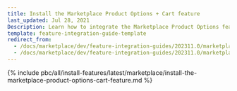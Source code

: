 ```yaml
---
title: Install the Marketplace Product Options + Cart feature
last_updated: Jul 28, 2021
Description: Learn how to integrate the Marketplace Product Options feature into a Spryker Marketplace project.
template: feature-integration-guide-template
redirect_from:
  - /docs/marketplace/dev/feature-integration-guides/202311.0/marketplace-product-option-cart-feature-integration.html
  - /docs/marketplace/dev/feature-integration-guides/202311.0/marketplace-product-options-cart-feature-integration.html
---
```


{% include pbc/all/install-features/latest/marketplace/install-the-marketplace-product-options-cart-feature.md %} <!-- To edit, see /_includes/pbc/all/install-features/202311.0/marketplace/install-the-marketplace-product-options-cart-feature.md -->
